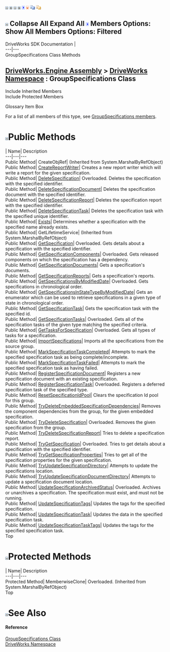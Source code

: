 ![](dotnetimages/collapse.gif) ![](dotnetimages/expand.gif) ![](dotnetimages/collapse.gif) ![](dotnetimages/expand.gif) ![](dotnetimages/drpdown.gif) ![](dotnetimages/drpdown_orange.gif) ![](dotnetimages/copycode.gif) ![](dotnetimages/copycodeHighlight.gif)

![](dotnetimages/collapse.gif) Collapse All Expand All ![](dotnetimages/drpdown.gif) Members Options: Show All  Members Options: Filtered   
---  
DriveWorks SDK Documentation  |   
---|---  
GroupSpecifications Class Methods   
  
[DriveWorks.Engine Assembly](topic2156.md) > [DriveWorks Namespace](topic2159.md) : GroupSpecifications Class  
---  
  
Include Inherited Members    
Include Protected Members    


Glossary Item Box

For a list of all members of this type, see [GroupSpecifications members](topic3356.md).

# ![](dotnetimages/collapse.gif)Public Methods

| Name| Description  
---|---|---  
Public Method| CreateObjRef|  (Inherited from System.MarshalByRefObject)  
Public Method| [CreateReportWriter](topic3361.md)| Creates a new report writer which will write a report for the given specification.   
Public Method| [DeleteSpecification](topic3362.md)| Overloaded. Deletes the specification with the specified identifier.   
Public Method| [DeleteSpecificationDocument](topic3365.md)| Deletes the specification document with the specified identifier.   
Public Method| [DeleteSpecificationReport](topic3366.md)| Deletes the specification report with the specified identifier.   
Public Method| [DeleteSpecificationTask](topic3367.md)| Deletes the specification task with the specified unique identifier.   
Public Method| [Exists](topic3368.md)| Determines whether a specification with the specified name already exists.   
Public Method| GetLifetimeService|  (Inherited from System.MarshalByRefObject)  
Public Method| [GetSpecification](topic3369.md)| Overloaded. Gets details about a specification with the specified identifier.   
Public Method| [GetSpecificationComponents](topic3372.md)| Overloaded. Gets released components on which the specification has a dependency.   
Public Method| [GetSpecificationDocuments](topic3375.md)| Gets a specification's documents.   
Public Method| [GetSpecificationReports](topic3376.md)| Gets a specification's reports.   
Public Method| [GetSpecificationsByModifiedDate](topic3377.md)| Overloaded. Gets specifications in chronological order.   
Public Method| [GetSpecificationsInStateTypeByModifiedDate](topic3380.md)| Gets an enumerator which can be used to retrieve specifications in a given type of state in chronological order.   
Public Method| [GetSpecificationTask](topic3381.md)| Gets the specification task with the specified id.   
Public Method| [GetSpecificationTasks](topic3382.md)| Overloaded. Gets all of the specification tasks of the given type matching the specified criteria.   
Public Method| [GetTasksForSpecification](topic3385.md)| Overloaded. Gets all types of tasks for a specification.   
Public Method| [ImportSpecifications](topic3389.md)| Imports all the specifications from the source group.   
Public Method| [MarkSpecificationTaskCompleted](topic3390.md)| Attempts to mark the specified specification task as being complete/incomplete.   
Public Method| [MarkSpecificationTaskFailed](topic3391.md)| Attempts to mark the specified specification task as having failed.   
Public Method| [RegisterSpecificationDocument](topic3392.md)| Registers a new specification document with an existing specification.   
Public Method| [RegisterSpecificationTask](topic3393.md)| Overloaded. Registers a deferred specification task of the specified type.   
Public Method| [ResetSpecificationIdPool](topic3396.md)| Clears the specification Id pool for this group.   
Public Method| [TryDeleteEmbeddedSpecificationDependencies](topic3397.md)| Removes the component dependencies from the group, for the given embedded specification.   
Public Method| [TryDeleteSpecification](topic3398.md)| Overloaded. Removes the given specification from the group.   
Public Method| [TryDeleteSpecificationReport](topic3401.md)| Tries to delete a specification report.   
Public Method| [TryGetSpecification](topic3402.md)| Overloaded. Tries to get details about a specification with the specified identifier.   
Public Method| [TryGetSpecificationProperties](topic3405.md)| Tries to get all of the specification properties for the given specification.   
Public Method| [TryUpdateSpecificationDirectory](topic3406.md)| Attempts to update the specifications location.   
Public Method| [TryUpdateSpecificationDocumentDirectory](topic3407.md)| Attempts to update a specification document location.   
Public Method| [UpdateSpecificationArchivedStatus](topic3408.md)| Overloaded. Archives or unarchives a specification. The specification must exist, and must not be running.   
Public Method| [UpdateSpecificationTags](topic3411.md)| Updates the tags for the specified specification.   
Public Method| [UpdateSpecificationTask](topic3412.md)| Updates the data in the specified specification task.   
Public Method| [UpdateSpecificationTaskTags](topic3413.md)| Updates the tags for the specified specification task.   
Top

# ![](dotnetimages/collapse.gif)Protected Methods

| Name| Description  
---|---|---  
Protected Method| MemberwiseClone| Overloaded. (Inherited from System.MarshalByRefObject)  
Top

# ![](dotnetimages/collapse.gif)See Also

#### Reference

[GroupSpecifications Class](topic3355.md)   
[DriveWorks Namespace](topic2159.md)


